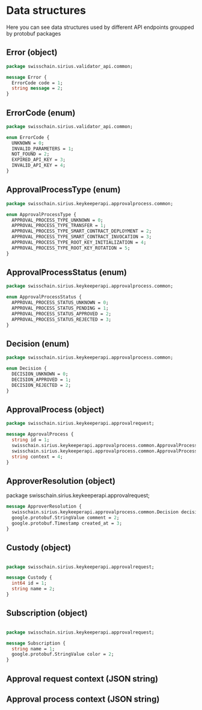 # Data structures

Here you can see data structures used by different API endpoints groupped by protobuf packages

## Error (object)

```protobuf
package swisschain.sirius.validator_api.common;

message Error {
  ErrorCode code = 1;
  string message = 2;
}
```

## ErrorCode (enum)

```protobuf
package swisschain.sirius.validator_api.common;

enum ErrorCode {
  UNKNOWN = 0;
  INVALID_PARAMETERS = 1;
  NOT_FOUND = 2;
  EXPIRED_API_KEY = 3;
  INVALID_API_KEY = 4;
}
```

## ApprovalProcessType (enum)

```protobuf
package swisschain.sirius.keykeeperapi.approvalprocess.common;

enum ApprovalProcessType {
  APPROVAL_PROCESS_TYPE_UNKNOWN = 0;
  APPROVAL_PROCESS_TYPE_TRANSFER = 1;
  APPROVAL_PROCESS_TYPE_SMART_CONTRACT_DEPLOYMENT = 2;
  APPROVAL_PROCESS_TYPE_SMART_CONTRACT_INVOCATION = 3;
  APPROVAL_PROCESS_TYPE_ROOT_KEY_INITIALIZATION = 4;
  APPROVAL_PROCESS_TYPE_ROOT_KEY_ROTATION = 5;
}
```

## ApprovalProcessStatus (enum)

```protobuf
package swisschain.sirius.keykeeperapi.approvalprocess.common;

enum ApprovalProcessStatus {
  APPROVAL_PROCESS_STATUS_UNKNOWN = 0;
  APPROVAL_PROCESS_STATUS_PENDING = 1;
  APPROVAL_PROCESS_STATUS_APPROVED = 2;
  APPROVAL_PROCESS_STATUS_REJECTED = 3;
}
```

## Decision (enum)

```protobuf
package swisschain.sirius.keykeeperapi.approvalprocess.common;

enum Decision {
  DECISION_UNKNOWN = 0;
  DECISION_APPROVED = 1;
  DECISION_REJECTED = 2;
}
```

## ApprovalProcess (object)

```protobuf
package swisschain.sirius.keykeeperapi.approvalrequest;

message ApprovalProcess {
  string id = 1;
  swisschain.sirius.keykeeperapi.approvalprocess.common.ApprovalProcessType type = 2;
  swisschain.sirius.keykeeperapi.approvalprocess.common.ApprovalProcessStatus status = 3;
  string context = 4;
}
```

## ApproverResolution (object)

package swisschain.sirius.keykeeperapi.approvalrequest;

```protobuf
message ApproverResolution {
  swisschain.sirius.keykeeperapi.approvalprocess.common.Decision decision = 1;
  google.protobuf.StringValue comment = 2;
  google.protobuf.Timestamp created_at = 3;
}
```

## Custody (object)

```protobuf

package swisschain.sirius.keykeeperapi.approvalrequest;

message Custody {
  int64 id = 1;
  string name = 2;
}
```

## Subscription (object)

```protobuf

package swisschain.sirius.keykeeperapi.approvalrequest;

message Subscription {
  string name = 1;
  google.protobuf.StringValue color = 2;
}
```

## Approval request context (JSON string)

## Approval process context (JSON string)